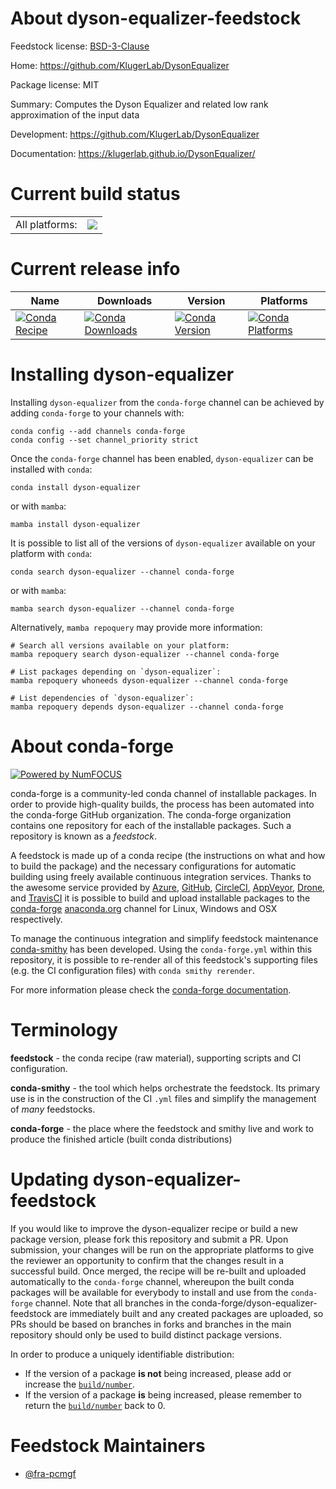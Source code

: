 About dyson-equalizer-feedstock
===============================

Feedstock license: [BSD-3-Clause](https://github.com/conda-forge/dyson-equalizer-feedstock/blob/main/LICENSE.txt)

Home: https://github.com/KlugerLab/DysonEqualizer

Package license: MIT

Summary: Computes the Dyson Equalizer and related low rank approximation of the input data

Development: https://github.com/KlugerLab/DysonEqualizer

Documentation: https://klugerlab.github.io/DysonEqualizer/

Current build status
====================


<table><tr><td>All platforms:</td>
    <td>
      <a href="https://dev.azure.com/conda-forge/feedstock-builds/_build/latest?definitionId=23913&branchName=main">
        <img src="https://dev.azure.com/conda-forge/feedstock-builds/_apis/build/status/dyson-equalizer-feedstock?branchName=main">
      </a>
    </td>
  </tr>
</table>

Current release info
====================

| Name | Downloads | Version | Platforms |
| --- | --- | --- | --- |
| [![Conda Recipe](https://img.shields.io/badge/recipe-dyson--equalizer-green.svg)](https://anaconda.org/conda-forge/dyson-equalizer) | [![Conda Downloads](https://img.shields.io/conda/dn/conda-forge/dyson-equalizer.svg)](https://anaconda.org/conda-forge/dyson-equalizer) | [![Conda Version](https://img.shields.io/conda/vn/conda-forge/dyson-equalizer.svg)](https://anaconda.org/conda-forge/dyson-equalizer) | [![Conda Platforms](https://img.shields.io/conda/pn/conda-forge/dyson-equalizer.svg)](https://anaconda.org/conda-forge/dyson-equalizer) |

Installing dyson-equalizer
==========================

Installing `dyson-equalizer` from the `conda-forge` channel can be achieved by adding `conda-forge` to your channels with:

```
conda config --add channels conda-forge
conda config --set channel_priority strict
```

Once the `conda-forge` channel has been enabled, `dyson-equalizer` can be installed with `conda`:

```
conda install dyson-equalizer
```

or with `mamba`:

```
mamba install dyson-equalizer
```

It is possible to list all of the versions of `dyson-equalizer` available on your platform with `conda`:

```
conda search dyson-equalizer --channel conda-forge
```

or with `mamba`:

```
mamba search dyson-equalizer --channel conda-forge
```

Alternatively, `mamba repoquery` may provide more information:

```
# Search all versions available on your platform:
mamba repoquery search dyson-equalizer --channel conda-forge

# List packages depending on `dyson-equalizer`:
mamba repoquery whoneeds dyson-equalizer --channel conda-forge

# List dependencies of `dyson-equalizer`:
mamba repoquery depends dyson-equalizer --channel conda-forge
```


About conda-forge
=================

[![Powered by
NumFOCUS](https://img.shields.io/badge/powered%20by-NumFOCUS-orange.svg?style=flat&colorA=E1523D&colorB=007D8A)](https://numfocus.org)

conda-forge is a community-led conda channel of installable packages.
In order to provide high-quality builds, the process has been automated into the
conda-forge GitHub organization. The conda-forge organization contains one repository
for each of the installable packages. Such a repository is known as a *feedstock*.

A feedstock is made up of a conda recipe (the instructions on what and how to build
the package) and the necessary configurations for automatic building using freely
available continuous integration services. Thanks to the awesome service provided by
[Azure](https://azure.microsoft.com/en-us/services/devops/), [GitHub](https://github.com/),
[CircleCI](https://circleci.com/), [AppVeyor](https://www.appveyor.com/),
[Drone](https://cloud.drone.io/welcome), and [TravisCI](https://travis-ci.com/)
it is possible to build and upload installable packages to the
[conda-forge](https://anaconda.org/conda-forge) [anaconda.org](https://anaconda.org/)
channel for Linux, Windows and OSX respectively.

To manage the continuous integration and simplify feedstock maintenance
[conda-smithy](https://github.com/conda-forge/conda-smithy) has been developed.
Using the ``conda-forge.yml`` within this repository, it is possible to re-render all of
this feedstock's supporting files (e.g. the CI configuration files) with ``conda smithy rerender``.

For more information please check the [conda-forge documentation](https://conda-forge.org/docs/).

Terminology
===========

**feedstock** - the conda recipe (raw material), supporting scripts and CI configuration.

**conda-smithy** - the tool which helps orchestrate the feedstock.
                   Its primary use is in the construction of the CI ``.yml`` files
                   and simplify the management of *many* feedstocks.

**conda-forge** - the place where the feedstock and smithy live and work to
                  produce the finished article (built conda distributions)


Updating dyson-equalizer-feedstock
==================================

If you would like to improve the dyson-equalizer recipe or build a new
package version, please fork this repository and submit a PR. Upon submission,
your changes will be run on the appropriate platforms to give the reviewer an
opportunity to confirm that the changes result in a successful build. Once
merged, the recipe will be re-built and uploaded automatically to the
`conda-forge` channel, whereupon the built conda packages will be available for
everybody to install and use from the `conda-forge` channel.
Note that all branches in the conda-forge/dyson-equalizer-feedstock are
immediately built and any created packages are uploaded, so PRs should be based
on branches in forks and branches in the main repository should only be used to
build distinct package versions.

In order to produce a uniquely identifiable distribution:
 * If the version of a package **is not** being increased, please add or increase
   the [``build/number``](https://docs.conda.io/projects/conda-build/en/latest/resources/define-metadata.html#build-number-and-string).
 * If the version of a package **is** being increased, please remember to return
   the [``build/number``](https://docs.conda.io/projects/conda-build/en/latest/resources/define-metadata.html#build-number-and-string)
   back to 0.

Feedstock Maintainers
=====================

* [@fra-pcmgf](https://github.com/fra-pcmgf/)

